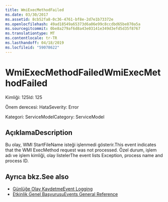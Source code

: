 ```yaml
---
title: WmiExecMethodFailed
ms.date: 03/30/2017
ms.assetid: 8cb52fa8-0c36-4761-bf8e-2d7e1b73372e
ms.openlocfilehash: 49ad18549a65373d6a06e99c8ccdbd65be870a5a
ms.sourcegitcommit: 0be8a279af6d8a43e03141e349d3efd5d35f8767
ms.translationtype: MT
ms.contentlocale: tr-TR
ms.lasthandoff: 04/18/2019
ms.locfileid: "59078622"
---
```

# <a name="wmiexecmethodfailed"></a><span data-ttu-id="15bad-102">WmiExecMethodFailed</span><span class="sxs-lookup"><span data-stu-id="15bad-102">WmiExecMethodFailed</span></span>
<span data-ttu-id="15bad-103">Kimliği: 125</span><span class="sxs-lookup"><span data-stu-id="15bad-103">Id: 125</span></span>  
  
 <span data-ttu-id="15bad-104">Önem derecesi: Hata</span><span class="sxs-lookup"><span data-stu-id="15bad-104">Severity: Error</span></span>  
  
 <span data-ttu-id="15bad-105">Kategori: ServiceModel</span><span class="sxs-lookup"><span data-stu-id="15bad-105">Category: ServiceModel</span></span>  
  
## <a name="description"></a><span data-ttu-id="15bad-106">Açıklama</span><span class="sxs-lookup"><span data-stu-id="15bad-106">Description</span></span>  
 <span data-ttu-id="15bad-107">Bu olay, WMI StartFileName isteği işlenmedi gösterir.</span><span class="sxs-lookup"><span data-stu-id="15bad-107">This event indicates that the WMI ExecMethod request was not processed.</span></span> <span data-ttu-id="15bad-108">Özel durum, işlem adı ve işlem kimliği, olay listeler</span><span class="sxs-lookup"><span data-stu-id="15bad-108">The event lists Exception, process name and process ID.</span></span>  
  
## <a name="see-also"></a><span data-ttu-id="15bad-109">Ayrıca bkz.</span><span class="sxs-lookup"><span data-stu-id="15bad-109">See also</span></span>

- [<span data-ttu-id="15bad-110">Günlüğe Olay Kaydetme</span><span class="sxs-lookup"><span data-stu-id="15bad-110">Event Logging</span></span>](../../../../../docs/framework/wcf/diagnostics/event-logging/index.md)
- [<span data-ttu-id="15bad-111">Etkinlik Genel Başvurusu</span><span class="sxs-lookup"><span data-stu-id="15bad-111">Events General Reference</span></span>](../../../../../docs/framework/wcf/diagnostics/event-logging/events-general-reference.md)
